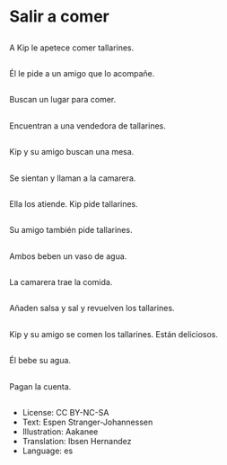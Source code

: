 # Salir a comer

##
A Kip le apetece comer tallarines.

##
Él le pide a un amigo que lo acompañe.

##
Buscan un lugar para comer.

##
Encuentran a una vendedora de tallarines.

##
Kip y su amigo buscan una mesa.

##
Se sientan y llaman a la camarera.

##
Ella los atiende. Kip pide tallarines.

##
Su amigo también pide tallarines.

##
Ambos beben un vaso de agua.

##
La camarera trae la comida.

##
Añaden salsa y sal y revuelven los tallarines.

##
Kip y su amigo se comen los tallarines. Están deliciosos.

##
Él bebe su agua.

##
Pagan la cuenta.

##
* License: CC BY-NC-SA
* Text: Espen Stranger-Johannessen
* Illustration: Aakanee
* Translation: Ibsen Hernandez
* Language: es
